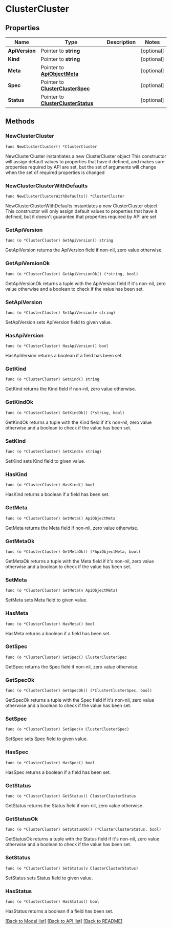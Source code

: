 # ClusterCluster

## Properties

Name | Type | Description | Notes
------------ | ------------- | ------------- | -------------
**ApiVersion** | Pointer to **string** |  | [optional] 
**Kind** | Pointer to **string** |  | [optional] 
**Meta** | Pointer to [**ApiObjectMeta**](apiObjectMeta.md) |  | [optional] 
**Spec** | Pointer to [**ClusterClusterSpec**](clusterClusterSpec.md) |  | [optional] 
**Status** | Pointer to [**ClusterClusterStatus**](clusterClusterStatus.md) |  | [optional] 

## Methods

### NewClusterCluster

`func NewClusterCluster() *ClusterCluster`

NewClusterCluster instantiates a new ClusterCluster object
This constructor will assign default values to properties that have it defined,
and makes sure properties required by API are set, but the set of arguments
will change when the set of required properties is changed

### NewClusterClusterWithDefaults

`func NewClusterClusterWithDefaults() *ClusterCluster`

NewClusterClusterWithDefaults instantiates a new ClusterCluster object
This constructor will only assign default values to properties that have it defined,
but it doesn't guarantee that properties required by API are set

### GetApiVersion

`func (o *ClusterCluster) GetApiVersion() string`

GetApiVersion returns the ApiVersion field if non-nil, zero value otherwise.

### GetApiVersionOk

`func (o *ClusterCluster) GetApiVersionOk() (*string, bool)`

GetApiVersionOk returns a tuple with the ApiVersion field if it's non-nil, zero value otherwise
and a boolean to check if the value has been set.

### SetApiVersion

`func (o *ClusterCluster) SetApiVersion(v string)`

SetApiVersion sets ApiVersion field to given value.

### HasApiVersion

`func (o *ClusterCluster) HasApiVersion() bool`

HasApiVersion returns a boolean if a field has been set.

### GetKind

`func (o *ClusterCluster) GetKind() string`

GetKind returns the Kind field if non-nil, zero value otherwise.

### GetKindOk

`func (o *ClusterCluster) GetKindOk() (*string, bool)`

GetKindOk returns a tuple with the Kind field if it's non-nil, zero value otherwise
and a boolean to check if the value has been set.

### SetKind

`func (o *ClusterCluster) SetKind(v string)`

SetKind sets Kind field to given value.

### HasKind

`func (o *ClusterCluster) HasKind() bool`

HasKind returns a boolean if a field has been set.

### GetMeta

`func (o *ClusterCluster) GetMeta() ApiObjectMeta`

GetMeta returns the Meta field if non-nil, zero value otherwise.

### GetMetaOk

`func (o *ClusterCluster) GetMetaOk() (*ApiObjectMeta, bool)`

GetMetaOk returns a tuple with the Meta field if it's non-nil, zero value otherwise
and a boolean to check if the value has been set.

### SetMeta

`func (o *ClusterCluster) SetMeta(v ApiObjectMeta)`

SetMeta sets Meta field to given value.

### HasMeta

`func (o *ClusterCluster) HasMeta() bool`

HasMeta returns a boolean if a field has been set.

### GetSpec

`func (o *ClusterCluster) GetSpec() ClusterClusterSpec`

GetSpec returns the Spec field if non-nil, zero value otherwise.

### GetSpecOk

`func (o *ClusterCluster) GetSpecOk() (*ClusterClusterSpec, bool)`

GetSpecOk returns a tuple with the Spec field if it's non-nil, zero value otherwise
and a boolean to check if the value has been set.

### SetSpec

`func (o *ClusterCluster) SetSpec(v ClusterClusterSpec)`

SetSpec sets Spec field to given value.

### HasSpec

`func (o *ClusterCluster) HasSpec() bool`

HasSpec returns a boolean if a field has been set.

### GetStatus

`func (o *ClusterCluster) GetStatus() ClusterClusterStatus`

GetStatus returns the Status field if non-nil, zero value otherwise.

### GetStatusOk

`func (o *ClusterCluster) GetStatusOk() (*ClusterClusterStatus, bool)`

GetStatusOk returns a tuple with the Status field if it's non-nil, zero value otherwise
and a boolean to check if the value has been set.

### SetStatus

`func (o *ClusterCluster) SetStatus(v ClusterClusterStatus)`

SetStatus sets Status field to given value.

### HasStatus

`func (o *ClusterCluster) HasStatus() bool`

HasStatus returns a boolean if a field has been set.


[[Back to Model list]](../README.md#documentation-for-models) [[Back to API list]](../README.md#documentation-for-api-endpoints) [[Back to README]](../README.md)


